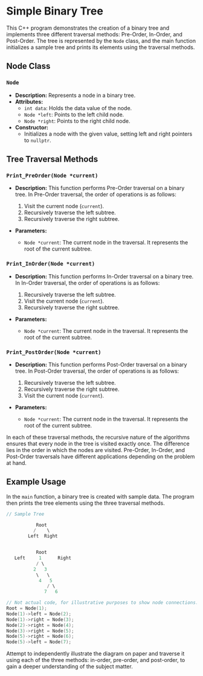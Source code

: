 # Simple Binary Tree

This C++ program demonstrates the creation of a binary tree and implements three different traversal methods: Pre-Order, In-Order, and Post-Order. The tree is represented by the `Node` class, and the main function initializes a sample tree and prints its elements using the traversal methods.

## Node Class

### `Node`

- **Description:** Represents a node in a binary tree.
- **Attributes:**
  - `int data`: Holds the data value of the node.
  - `Node *left`: Points to the left child node.
  - `Node *right`: Points to the right child node.
- **Constructor:**
  - Initializes a node with the given value, setting left and right pointers to `nullptr`.

## Tree Traversal Methods

### `Print_PreOrder(Node *current)`

- **Description:** This function performs Pre-Order traversal on a binary tree. In Pre-Order traversal, the order of operations is as follows:
  1. Visit the current node (`current`).
  2. Recursively traverse the left subtree.
  3. Recursively traverse the right subtree.

- **Parameters:**
  - `Node *current`: The current node in the traversal. It represents the root of the current subtree.

### `Print_InOrder(Node *current)`

- **Description:** This function performs In-Order traversal on a binary tree. In In-Order traversal, the order of operations is as follows:
  1. Recursively traverse the left subtree.
  2. Visit the current node (`current`).
  3. Recursively traverse the right subtree.

- **Parameters:**
  - `Node *current`: The current node in the traversal. It represents the root of the current subtree.

### `Print_PostOrder(Node *current)`

- **Description:** This function performs Post-Order traversal on a binary tree. In Post-Order traversal, the order of operations is as follows:
  1. Recursively traverse the left subtree.
  2. Recursively traverse the right subtree.
  3. Visit the current node (`current`).

- **Parameters:**
  - `Node *current`: The current node in the traversal. It represents the root of the current subtree.

In each of these traversal methods, the recursive nature of the algorithms ensures that every node in the tree is visited exactly once. The difference lies in the order in which the nodes are visited. Pre-Order, In-Order, and Post-Order traversals have different applications depending on the problem at hand.


## Example Usage

In the `main` function, a binary tree is created with sample data. The program then prints the tree elements using the three traversal methods.

```cpp
// Sample Tree

           Root
          /    \
        Left  Right


           Root
   Left     1      Right
           / \
          2   3
           \   \
            4   5
               / \
              7   6

// Not actual code, for illustrative purposes to show node connections.
Root = Node(1);
Node(1)->left = Node(2);
Node(1)->right = Node(3);
Node(2)->right = Node(4);
Node(3)->right = Node(5);
Node(5)->right = Node(6);
Node(5)->left = Node(7);
```
Attempt to independently illustrate the diagram on paper and traverse it using each of the three methods: in-order, pre-order, and post-order, to gain a deeper understanding of the subject matter.